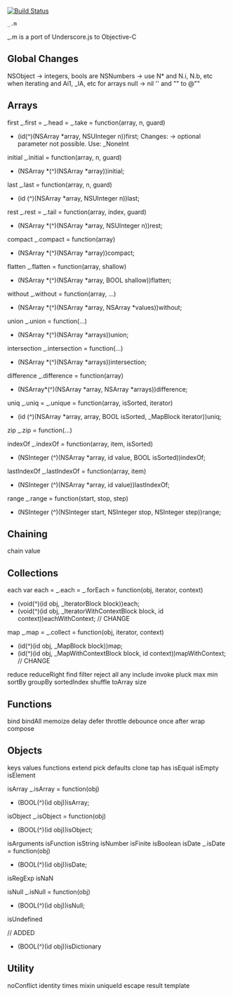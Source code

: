 [![Build Status](https:secure.travis-ci.org/kmalakoff/_.m.png)](http:travis-ci.org/kmalakoff/_.m)

````
_.m
````
_.m is a port of Underscore.js to Objective-C


Global Changes
------------
NSObject -> integers, bools are NSNumbers -> use N* and N.i, N.b, etc when iterating and Ai1, _IA, etc for arrays
null -> nil
'' and "" to @""


Arrays
------------

first
_.first = _.head = _.take = function(array, n, guard)
+ (id(^)(NSArray *array, NSUInteger n))first;
Changes: 
-> optional parameter not possible. Use: _NoneInt

initial
_.initial = function(array, n, guard)
+ (NSArray *(^)(NSArray *array))initial;

last
_.last = function(array, n, guard)
+ (id (^)(NSArray *array, NSUInteger n))last;

rest
_.rest = _.tail = function(array, index, guard)
+ (NSArray *(^)(NSArray *array, NSUInteger n))rest;

compact
_.compact = function(array)
+ (NSArray *(^)(NSArray *array))compact;

flatten
_.flatten = function(array, shallow)
+ (NSArray *(^)(NSArray *array, BOOL shallow))flatten;

without
_.without = function(array, ...)
+ (NSArray *(^)(NSArray *array, NSArray *values))without;

union
_.union = function(...)
+ (NSArray *(^)(NSArray *arrays))union;

intersection
_.intersection = function(...)
+ (NSArray *(^)(NSArray *arrays))intersection;

difference
_.difference = function(array)
+ (NSArray*(^)(NSArray *array, NSArray *arrays))difference;

uniq
_.uniq = _.unique = function(array, isSorted, iterator)
+ (id (^)(NSArray *array, array, BOOL isSorted, _MapBlock iterator))uniq;

zip
_.zip = function(...)

indexOf
_.indexOf = function(array, item, isSorted)
+ (NSInteger (^)(NSArray *array, id value, BOOL isSorted))indexOf;

lastIndexOf
_.lastIndexOf = function(array, item)
+ (NSInteger (^)(NSArray *array, id value))lastIndexOf;

range
_.range = function(start, stop, step)
+ (NSInteger (^)(NSInteger start, NSInteger stop, NSInteger step))range;

Chaining
------------

chain
value

Collections
------------

each
  var each = _.each = _.forEach = function(obj, iterator, context)
+ (void(^)(id obj, _IteratorBlock block))each;
+ (void(^)(id obj, _IteratorWithContextBlock block, id context))eachWithContext; // CHANGE

map
_.map = _.collect = function(obj, iterator, context)
+ (id(^)(id obj, _MapBlock block))map;
+ (id(^)(id obj, _MapWithContextBlock block, id context))mapWithContext; // CHANGE

reduce
reduceRight
find
filter
reject
all
any
include
invoke
pluck
max
min
sortBy
groupBy
sortedIndex
shuffle
toArray
size


Functions
------------

bind
bindAll
memoize
delay
defer
throttle
debounce
once
after
wrap
compose

Objects
------------

keys
values
functions
extend
pick
defaults
clone
tap
has
isEqual
isEmpty
isElement

isArray
_.isArray = function(obj)
+ (BOOL(^)(id obj))isArray;

isObject
_.isObject = function(obj)
+ (BOOL(^)(id obj))isObject;

isArguments
isFunction
isString
isNumber
isFinite
isBoolean
isDate
_.isDate = function(obj)
+ (BOOL(^)(id obj))isDate;

isRegExp
isNaN

isNull
_.isNull = function(obj)
+ (BOOL(^)(id obj))isNull;

isUndefined

// ADDED
+ (BOOL(^)(id obj))isDictionary

Utility
------------

noConflict
identity
times
mixin
uniqueId
escape
result
template

